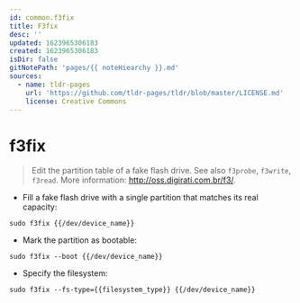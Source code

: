 ```yaml
---
id: common.f3fix
title: F3fix
desc: ''
updated: 1623965306183
created: 1623965306183
isDir: false
gitNotePath: 'pages/{{ noteHiearchy }}.md'
sources:
  - name: tldr-pages
    url: 'https://github.com/tldr-pages/tldr/blob/master/LICENSE.md'
    license: Creative Commons
---
```

# f3fix

> Edit the partition table of a fake flash drive.
> See also `f3probe`, `f3write`, `f3read`.
> More information: <http://oss.digirati.com.br/f3/>.

- Fill a fake flash drive with a single partition that matches its real capacity:

`sudo f3fix {{/dev/device_name}}`

- Mark the partition as bootable:

`sudo f3fix --boot {{/dev/device_name}}`

- Specify the filesystem:

`sudo f3fix --fs-type={{filesystem_type}} {{/dev/device_name}}`

